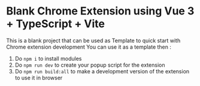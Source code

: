 # Blank Chrome Extension using Vue 3 + TypeScript + Vite

This is a blank project that can be used as Template to quick start with Chrome extension development
You can use it as a template then :

1. Do `npm i` to install modules
2. Do `npm run dev` to create your popup script for the extension
3. Do `npm run build:all` to make a development version of the extension to use it in browser 
